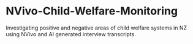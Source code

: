 # NVivo-Child-Welfare-Monitoring
Investigating positive and negative areas of child welfare systems in NZ using NVivo and AI generated interview transcripts.
